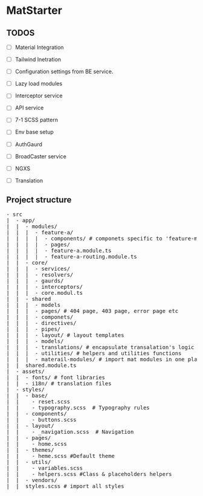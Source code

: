 # MatStarter  
## TODOS
- [ ] Material Integration
- [ ] Tailwind Inetration
- [ ] Configuration settings from BE service.
- [ ] Lazy load modules
- [ ] Interceptor service
- [ ] API service
- [ ] 7-1 SCSS pattern
- [ ] Env base setup
- [ ] AuthGaurd
- [ ] BroadCaster service
- [ ] NGXS 
- [ ] Translation


## Project structure
<pre>
- src
|  - app/
|  |  - modules/
|  |  |  - feature-a/
|  |  |  |  - components/ # componets specific to 'feature-module-a' module
|  |  |  |  - pages/ 
|  |  |  |  - feature-a.module.ts
|  |  |  |  - feature-a-routing.module.ts
|  |  - core/
|  |  |  - services/ 
|  |  |  - resolvers/
|  |  |  - gaurds/
|  |  |  - interceptors/
|  |  |  - core.modul.ts
|  |  - shared
|  |  |  - models
|  |  |  - pages/ # 404 page, 403 page, error page etc
|  |  |  - componets/ 
|  |  |  - directives/ 
|  |  |  - pipes/
|  |  |  - layout/ # layout templates
|  |  |  - models/
|  |  |  - translations/ # encapsulate transalation's logic
|  |  |  - utilities/ # helpers and utilities functions
|  |  |  - materail-modules/ # import mat modules in one place
|  |  shared.module.ts
|  - assets/
|  |  - fonts/ # font libraries
|  |  - i18n/ # translation files
|  - styles/
|  |  - base/
|  |    - reset.scss
|  |    - typography.scss  # Typography rules
|  |  - components/
|  |    - buttons.scss
|  |  - layout/
|  |    - _navigation.scss  # Navigation
|  |  - pages/
|  |    - home.scss
|  |  - themes/
|  |    - heme.scss #Default theme
|  |  - utils/
|  |    - variables.scss
|  |    - helpers.scss #Class & placeholders helpers
|  |  - vendors/
|  |  styles.scss # import all styles
 
</pre> 


